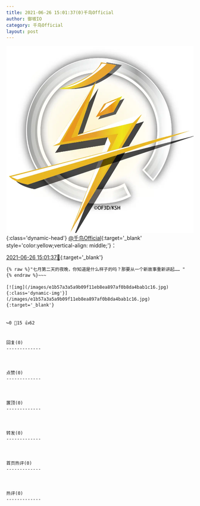 ```yaml
---
title: 2021-06-26 15:01:37(0)千鸟Official
author: 御坂IO
category: 千鸟Official
layout: post
---
```


![img](/images/d7235309f85c0e1aec9d4ca9b6be983202228f8e.jpg){:class='dynamic-head'}
[@千鸟Official](https://space.bilibili.com/553771121/dynamic){:target='_blank' style='color:yellow;vertical-align: middle;'}：

[2021-06-26 15:01:37🔗](https://t.bilibili.com/540532358741212529){:target='_blank'}

~~~
{% raw %}"七月第二天的夜晚，你知道是什么样子的吗？那要从一个新故事重新讲起…… "
{% endraw %}~~~

[![img](/images/e1b57a3a5a9b09f11eb8ea897af0b8da4bab1c16.jpg){:class='dynamic-img'}](/images/e1b57a3a5a9b09f11eb8ea897af0b8da4bab1c16.jpg){:target='_blank'}


↪️0 💬15 👍62


回复(0)
-------------



点赞(0)
-------------



置顶(0)
-------------



转发(0)
-------------



首页热评(0)
-------------



热评(0)
-------------



